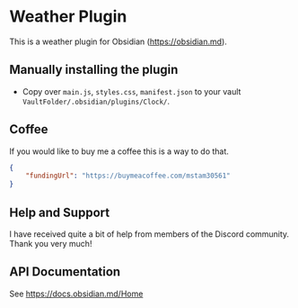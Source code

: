 # Weather Plugin

This is a weather plugin for Obsidian (https://obsidian.md).


## Manually installing the plugin

- Copy over `main.js`, `styles.css`, `manifest.json` to your vault `VaultFolder/.obsidian/plugins/Clock/`.

## Coffee

If you would like to buy me a coffee this is a way to do that. 

```json
{
    "fundingUrl": "https://buymeacoffee.com/mstam30561"
}
```

## Help and Support

I have received quite a bit of help from members of the Discord community. Thank you very much! 

## API Documentation

See https://docs.obsidian.md/Home

